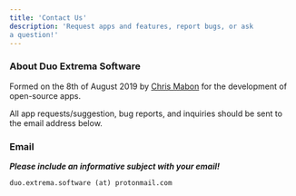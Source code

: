 ```yaml
---
title: 'Contact Us'
description: 'Request apps and features, report bugs, or ask
a question!'
---
```


### About Duo Extrema Software

Formed on the 8th of August 2019 by [Chris Mabon](https://github.com/chrismabon)
for the development of open-source apps.

All app requests/suggestion, bug reports, and inquiries should be
sent to the email address below. 

### Email

__*Please include an informative subject with your email!*__

    duo.extrema.software (at) protonmail.com